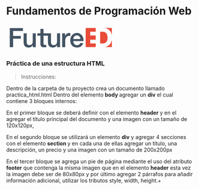 
# Fundamentos de Programación Web

<svg class="header-logo" version="1.1" id="Layer_1" xmlns="http://www.w3.org/2000/svg" xmlns:xlink="http://www.w3.org/1999/xlink" x="0px" y="0px" width="291px" height="71.338px" viewBox="0 0 291 71.338" enable-background="new 0 0 291 71.338" xml:space="preserve">
<g>
 <g>
  <path fill="#E84B37" d="M269.23,42.836c0.696-1.89,1.053-4.233,1.053-6.985c0-2.516-0.262-4.815-0.753-6.841
   c-0.474-1.999-1.279-3.747-2.38-5.164c-1.106-1.418-2.567-2.51-4.375-3.264c-1.817-0.762-3.742-1.146-6.437-1.146H250.5v31.275
   h7.464c1.567,0,3.118-0.256,4.584-0.765c1.443-0.496,2.768-1.341,3.908-2.509C267.607,46.277,268.539,44.727,269.23,42.836"></path>
  <path fill="#E84B37" d="M267.995,10.957c2.848,1.05,5.36,2.662,7.438,4.76c2.091,2.113,3.737,4.782,4.918,7.945
   c0.622,1.684,1.077,3.55,1.364,5.562V9.588H262.33C264.307,9.834,266.204,10.293,267.995,10.957"></path>
  <path fill="#E84B37" d="M280.671,45.119c-0.957,3.149-2.428,5.922-4.361,8.21c-1.944,2.314-4.401,4.141-7.293,5.459
   c-1.868,0.852-3.976,1.42-6.286,1.733h18.983V40.327C281.481,41.992,281.132,43.595,280.671,45.119"></path>
  <polygon fill="#E84B37" points="223.982,50.779 223.982,40.704 238.67,40.704 238.67,29.513 223.982,29.513 223.982,19.444
   238.67,19.444 238.67,9.588 211.909,9.588 211.909,60.521 238.67,60.521 238.67,50.779   "></polygon>
 </g>
 <polygon fill="#435363" points="9.285,9.806 44.462,9.806 44.462,17.514 18.204,17.514 18.204,30.848 38.76,30.848 38.76,38.128
  18.204,38.128 18.204,60.742 9.285,60.742  "></polygon>
 <path fill="#435363" d="M78.712,60.748h-7.999v-5.136H70.57c-1.005,1.857-2.496,3.338-4.454,4.457
  c-1.986,1.119-3.99,1.681-6.034,1.681c-4.852,0-8.359-1.205-10.53-3.617c-2.157-2.39-3.249-6.021-3.249-10.87V23.856h8.144v22.621
  c0,3.236,0.612,5.515,1.848,6.841c1.237,1.338,2.979,2.006,5.208,2.006c1.714,0,3.146-0.26,4.282-0.782
  c1.144-0.533,2.073-1.23,2.781-2.11c0.717-0.879,1.227-1.932,1.545-3.172c0.307-1.235,0.458-2.571,0.458-3.998V23.856h8.142V60.748
  z"></path>
 <path fill="#435363" d="M149.168,23.856h7.631v7.143h0.142c0.234-1.009,0.708-1.985,1.394-2.933
  c0.689-0.946,1.521-1.815,2.496-2.598c0.98-0.788,2.055-1.419,3.245-1.893c1.194-0.479,2.405-0.721,3.636-0.721
  c0.957,0,1.61,0.025,1.97,0.085c0.354,0.031,0.721,0.086,1.108,0.132v7.849c-0.58-0.094-1.163-0.181-1.753-0.25
  c-0.592-0.076-1.179-0.105-1.754-0.105c-1.376,0-2.671,0.279-3.887,0.815c-1.21,0.552-2.273,1.36-3.171,2.433
  c-0.908,1.078-1.621,2.39-2.138,3.963c-0.522,1.568-0.789,3.367-0.789,5.418v17.548h-8.13V23.856z"></path>
 <path fill="#435363" d="M197.5,49.811c-0.713,1.736-1.71,3.066-3.016,3.983c-1.452,1.021-3.372,1.53-5.748,1.53
  c-1.708,0-3.179-0.296-4.418-0.897c-1.24-0.585-2.265-1.384-3.065-2.384c-0.808-1.002-1.417-2.168-1.821-3.497
  c-0.414-1.331-0.607-2.709-0.607-4.141h27.111c0.331-2.749,0.16-5.431-0.538-8.025c-0.685-2.594-1.793-4.886-3.309-6.888
  c-1.526-1.99-3.446-3.597-5.749-4.812c-2.31-1.214-4.913-1.825-7.814-1.825c-2.755,0-5.228,0.532-7.421,1.573
  c-2.192,1.053-4.052,2.46-5.603,4.246c-1.542,1.79-2.732,3.851-3.567,6.217c-0.823,2.345-1.242,4.827-1.242,7.446
  c0,2.856,0.396,5.471,1.174,7.855c0.787,2.372,1.954,4.418,3.494,6.127c1.548,1.721,3.439,3.056,5.68,3.995
  c2.225,0.952,4.792,1.435,7.695,1.435c2,0,3.914-0.276,5.748-0.827c1.826-0.546,3.486-1.354,4.961-2.423
  c1.472-1.071,2.727-2.394,3.774-3.958c0.943-1.403,1.615-2.993,2.055-4.731H197.5z M179.645,35.204
  c0.502-1.184,1.165-2.216,1.999-3.101c0.837-0.878,1.831-1.571,2.989-2.065c1.176-0.511,2.472-0.758,3.893-0.758
  c1.378,0,2.631,0.271,3.752,0.814c1.11,0.555,2.055,1.276,2.845,2.149c0.788,0.881,1.408,1.92,1.861,3.098
  c0.453,1.195,0.727,2.424,0.819,3.72h-18.978C178.871,37.688,179.152,36.391,179.645,35.204"></path>
 <path fill="#435363" d="M135.44,23.856v21.401c0,1.431-0.156,2.761-0.462,4.002c-0.306,1.24-0.818,2.293-1.536,3.172
  c-0.714,0.88-1.646,1.577-2.786,2.11c-1.138,0.522-2.56,0.782-4.274,0.782c-2.23,0-3.975-0.668-5.216-2.006
  c-1.231-1.326-1.847-3.604-1.847-6.841V23.856H99.28V12.016h-8.136v11.841h-8.161v6.065h8.161v21.768
  c0.042,1.517,0.194,2.878,0.461,4.066c0.256,1.187,0.754,2.171,1.496,2.962c0.739,0.783,1.765,1.382,3.065,1.779
  c1.312,0.401,3.04,0.609,5.184,0.609c0.892,0,1.777-0.048,2.636-0.142c0.849-0.1,1.738-0.193,2.64-0.29v-6.271
  c-0.572,0.138-1.141,0.219-1.716,0.236c-0.568,0.024-1.136,0.042-1.709,0.042c-0.912,0-1.622-0.115-2.141-0.319
  c-0.526-0.216-0.917-0.536-1.182-0.967c-0.253-0.422-0.424-0.947-0.496-1.568c-0.077-0.62-0.102-1.361-0.102-2.208V29.922h11.902
  v17.341c0,4.849,1.08,8.48,3.25,10.87c2.16,2.412,5.662,3.617,10.518,3.617c2.048,0,4.059-0.562,6.032-1.681
  c1.973-1.119,3.461-2.6,4.458-4.457h0.148v5.13h7.986V23.856H135.44z"></path>
</g>

### Práctica de una estructura HTML
> Instrucciones:

Dentro de la carpeta de tu proyecto crea un documento llamado practica_html.html
Dentro del elemento <b>body </b> agregar un <b>div</b> el cual contiene 3 bloques internos:

En el primer bloque se deberá definir con el elemento <b>header</b> y en el agregar el título principal del documento y una imagen con un tamaño de 120x120px,

En el segundo bloque se utilizará un elemento <b>div</b> y agregar 4 secciones con el elemento <b>section </b> y en cada una de ellas agregar un título, una descripción, un precio y una imagen con un tamaño de 200x200px

En el tercer bloque se agrega un pie de página mediante el uso del atributo <b>footer</b> que contenga la misma imagen que en el elemento <b>header</b> esta vez la imagen debe ser de 80x80px y por último agregar 2 párrafos para añadir información adicional, utilizar los tributos style, width, height.+
